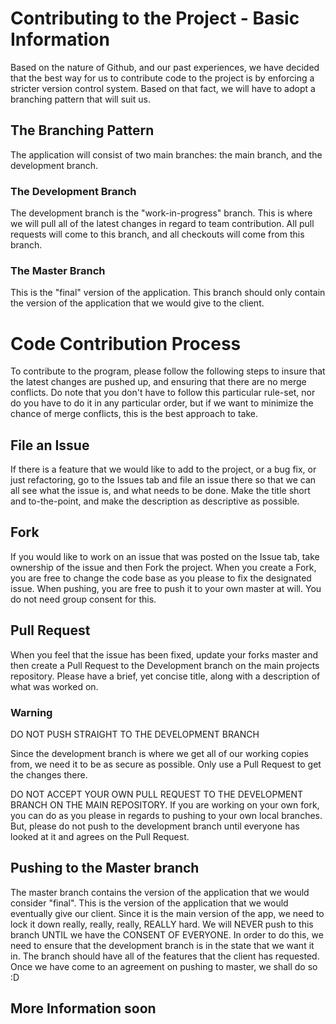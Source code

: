 # Contributing to the Project - Basic Information
Based on the nature of Github, and our past experiences, we have decided that the best way for us to contribute code to the project
is by enforcing a stricter version control system.  Based on that fact, we will have to adopt a branching pattern that will
suit us.

## The Branching Pattern
The application will consist of two main branches: the main branch, and the development branch.

### The Development Branch
The development branch is the "work-in-progress" branch.  This is where we will pull all of the latest changes in regard
to team contribution.  All pull requests will come to this branch, and all checkouts will come from this branch.

### The Master Branch
This is the "final" version of the application.  This branch should only contain the version of the application that we
would give to the client. 

# Code Contribution Process
To contribute to the program, please follow the following steps to insure that the latest changes are pushed up, and ensuring
that there are no merge conflicts.  Do note that you don't have to follow this particular rule-set, nor do you have to do it
in any particular order, but if we want to minimize the chance of merge conflicts, this is the best approach to take.

## File an Issue
If there is a feature that we would like to add to the project, or a bug fix, or just refactoring, go to the Issues tab and
file an issue there so that we can all see what the issue is, and what needs to be done.  Make the title short and to-the-point,
and make the description as descriptive as possible.

## Fork
If you would like to work on an issue that was posted on the Issue tab, take ownership of the issue and then Fork the project.  When you
create a Fork, you are free to change the code base as you please to fix the designated issue.  When pushing, you are free to push it
to your own master at will.  You do not need group consent for this.

## Pull Request
When you feel that the issue has been fixed, update your forks master and then create a Pull Request to the Development branch on
the main projects repository.  Please have a brief, yet concise title, along with a description of what was worked on.

### Warning
DO NOT PUSH STRAIGHT TO THE DEVELOPMENT BRANCH

Since the development branch is where we get all of our working copies from, we need it to be as secure as possible.  Only use a Pull Request to get the changes there.

DO NOT ACCEPT YOUR OWN PULL REQUEST TO THE DEVELOPMENT BRANCH ON THE MAIN REPOSITORY.  If you are working on your own fork, you can do as you please in regards to pushing to your own local branches.  But, please do not push to the development branch until everyone has looked at it and agrees on the Pull Request.

## Pushing to the Master branch
The master branch contains the version of the application that we would consider "final".  This is the version of the application that we would eventually give our client.  Since it is the main version of the app, we need to lock it down really, really, really, REALLY hard.  We will NEVER push to this branch UNTIL we have the CONSENT OF EVERYONE.  In order to do this, we need to ensure that the development branch is in the state that we want it in.  The branch should have all of the features that the client has requested.  Once we have come to an agreement on pushing to master, we shall do so :D

## More Information soon
